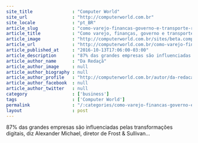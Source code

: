 ```yaml
---
site_title               : "Computer World"
site_url                 : "http://computerworld.com.br"
site_locale              : "pt_BR"
article_slug             : "como-varejo-financas-governo-e-transporte-respondem-a-digitalizacao"
article_title            : "Como varejo, finanças, governo e transporte respondem à digitalização"
article_image            : "http://computerworld.com.br/sites/beta.computerworld.com.br/files/news_articles/digitalization.jpg"
article_url              : "http://computerworld.com.br/como-varejo-financas-governo-e-transporte-respondem-digitalizacao"
article_published_at     : "2016-10-13T17:06:00-03:00"
article_description      : "87% das grandes empresas são influenciadas pelas transformações digitais, diz Alexander Michael, diretor de Frost & Sullivan..."
article_author_name      : "Da Redaçã"
article_author_image     : null
article_author_biography : null
article_author_profile   : "http://computerworld.com.br/autor/da-redacao"
article_author_facebook  : null
article_author_twitter   : null
category                 : ['business']
tags                     : ['Computer World']
permalink                : "/:categories/como-varejo-financas-governo-e-transporte-respondem-a-digitalizacao/"
layout                   : post
---
```


87% das grandes empresas são influenciadas pelas transformações digitais, diz Alexander Michael, diretor de Frost & Sullivan...
